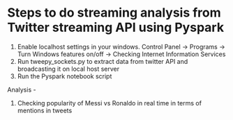 # Steps to do streaming analysis from Twitter streaming API using Pyspark

1) Enable localhost settings in your windows. Control Panel -> Programs -> Turn Windows features on/off -> Checking Internet Information Services
2) Run tweepy_sockets.py to extract data from twitter API and broadcasting it on local host server
3) Run the Pyspark notebook script 

Analysis -
1) Checking popularity of Messi vs Ronaldo in real time in terms of mentions in tweets
